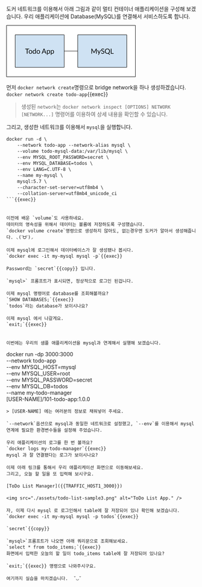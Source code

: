 도커 네트워크를 이용해서 아래 그림과 같이 멀티 컨테이너 애플리케이션을 구성해 보겠습니다. 우리 애플리케이션에 Database(MySQL)를 연결해서 서비스하도록 합니다.



<img src="./assets/multi-app-architecture.png" alt="ToDo List App." />



먼저 `docker network create`명령으로 bridge network을 하나 생성하겠습니다.  
`docker network create todo-app`{{exec}}

> 생성된 `network`는 `docker network inspect [OPTIONS] NETWORK [NETWORK...]` 명령어를 이용하여 상세 내용을 확인할 수 있습니다.




그리고, 생성한 네트워크를 이용해서 `mysql`을 실행합니다.

```
docker run -d \
    --network todo-app --network-alias mysql \
    --volume todo-mysql-data:/var/lib/mysql \
    --env MYSQL_ROOT_PASSWORD=secret \
    --env MYSQL_DATABASE=todos \
    --env LANG=C.UTF-8 \
    --name my-mysql \
    mysql:5.7 \
    --character-set-server=utf8mb4 \
    --collation-server=utf8mb4_unicode_ci
```{{exec}}


이전에 배운 `volume`도 사용하네요.
데이터의 영속성을 위해서 데이터는 볼륨에 저장하도록 구성했습니다.
`docker volume create`명령으로 생성하지 않아도, 없는경우엔 도커가 알아서 생성해줍니다. ◟(ˊᗨˋ)◞  

이제 mysql에 로그인해서 데이터베이스가 잘 생성됐나 봅시다.  
`docker exec -it my-mysql mysql -p`{{exec}}

Password는 `secret`{{copy}} 입니다.  

`mysql>` 프롬프트가 표시되면, 정상적으로 로그인 된겁니다.  

이제 mysql 명령어로 database를 조회해볼까요?  
`SHOW DATABASES;`{{exec}}  
`todos`라는 database가 보이시나요?  

이제 mysql 에서 나갈게요.  
`exit;`{{exec}}


이번에는 우리의 샘플 애플리케이션을 mysql과 연계해서 실행해 보겠습니다.
```
docker run -dp 3000:3000 \
  --network todo-app \
  --env MYSQL_HOST=mysql \
  --env MYSQL_USER=root \
  --env MYSQL_PASSWORD=secret \
  --env MYSQL_DB=todos \
  --name my-todo-manager \
  [USER-NAME]/101-todo-app:1.0.0
```{{copy}}  
> [USER-NAME] 에는 여러분의 정보로 채워넣어 주세요.

`--network`옵션으로 mysql과 동일한 네트워크로 설정했고, `--env`를 이용해서 mysql 연계에 필요한 환경변수들을 설정해 주었습니다.

우리 애플리케이션의 로그를 한 번 볼까요?  
`docker logs my-todo-manager`{{exec}}  
mysql 과 잘 연결됐다는 로그가 보이시나요?

이제 아래 링크를 통해서 우리 애플리케이션 화면으로 이동해보세요.  
그리고, 오늘 할 일을 또 입력해 보시구요.

[ToDo List Manager]({{TRAFFIC_HOST1_3000}})

<img src="./assets/todo-list-sample3.png" alt="ToDo List App." />

자, 이제 다시 mysql 로 로그인해서 table에 잘 저장되어 있나 확인해 보겠습니다.  
`docker exec -it my-mysql mysql -p todos`{{exec}}

`secret`{{copy}}

`mysql>`프롬프트가 나오면 아래 쿼리문으로 조회해보세요.  
`select * from todo_items;`{{exec}}  
화면에서 입력한 오늘의 할 일이 todo_items table에 잘 저장되어 있나요?

`exit;`{{exec}} 명령으로 나와주시구요.

여기까지 실습을 마치겠습니다.  ˘◡˘

